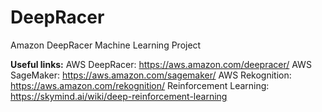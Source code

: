 # DeepRacer

Amazon DeepRacer Machine Learning Project

**Useful links:**
AWS DeepRacer: <https://aws.amazon.com/deepracer/>
AWS SageMaker: <https://aws.amazon.com/sagemaker/>
AWS Rekognition: <https://aws.amazon.com/rekognition/>
Reinforcement Learning: <https://skymind.ai/wiki/deep-reinforcement-learning>